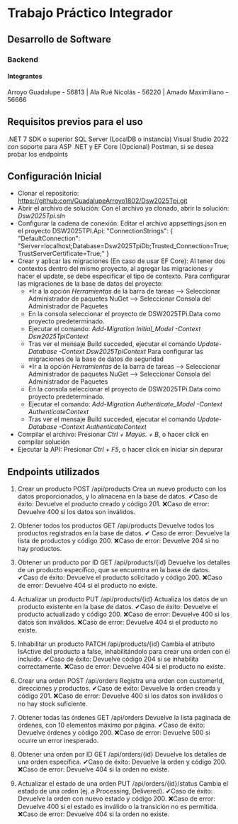 # Trabajo Práctico Integrador
## Desarrollo de Software
### Backend
#### Integrantes
Arroyo Guadalupe - 56813 | Ala Rué Nicolás - 56220 | Amado Maximiliano - 56666

## Requisitos previos para el uso
.NET 7 SDK o superior
SQL Server (LocalDB o instancia)
Visual Studio 2022 con soporte para ASP .NET y EF Core
(Opcional) Postman, si se desea probar los endpoints

## Configuración Inicial
- Clonar el repositorio: https://github.com/GuadalupeArroyo1802/Dsw2025Tpi.git
- Abrir el archivo de solución: Con el archivo ya clonado, abrir la solución: _Dsw2025Tpi.sln_
- Configurar la cadena de conexión: Editar el archivo appsettings.json en el proyecto DSW2025TPI.Api: 
"ConnectionStrings": {
  "DefaultConnection": "Server=localhost;Database=Dsw2025TpiDb;Trusted_Connection=True;TrustServerCertificate=True;"
}
- Crear y aplicar las migraciones (En caso de usar EF Core): Al tener dos contextos dentro del mismo proyecto, al agregar las migraciones y hacer el update, se debe especificar el tipo de contexto. 
Para configurar las migraciones de la base de datos del proyecto:
     + *Ir a la opción *Herramientas* de la barra de tareas --> Seleccionar Administrador de paquetes NuGet --> Seleccionar Consola del Administrador de Paquetes
     + En la consola seleccionar el proyecto de DSW2025TPi.Data como proyecto predeterminado.
     + Ejecutar el comando: *Add-Migration Initial_Model -Context Dsw2025TpiContext*
     + Tras ver el mensaje Build succeded, ejecutar el comando *Update-Database -Context Dsw2025TpiContext*
 Para configurar las migraciones de la base de datos de seguridad
     + *Ir a la opción *Herramientas* de la barra de tareas --> Seleccionar Administrador de paquetes NuGet --> Seleccionar Consola del Administrador de Paquetes
     + En la consola seleccionar el proyecto de DSW2025TPi.Data como proyecto predeterminado.
     + Ejecutar el comando: *Add-Migration Authenticate_Model -Context AuthenticateContext*
     + Tras ver el mensaje Build succeded, ejecutar el comando *Update-Database -Context AuthenticateContext*
- Compilar el archivo: Presionar *Ctrl + Mayús. + B*, o hacer click en compilar solución
- Ejecutar la API: Presionar *Ctrl + F5*, o hacer click en iniciar sin depurar

## Endpoints utilizados
1) Crear un producto
POST /api/products
Crea un nuevo producto con los datos proporcionados, y lo almacena en la base de datos.
✔Caso de éxito: Devuelve el producto creado y código 201.
❌Caso de error: Devuelve 400 si los datos son inválidos.

2) Obtener todos los productos
GET /api/products
Devuelve todos los productos registrados en la base de datos.
✔ Caso de error: Devuelve la lista de productos y código 200.
❌Caso de error: Devuelve 204 si no hay productos.

3) Obtener un producto por ID
GET /api/products/{id}
Devuelve los detalles de un producto específico, que se encuentra en la base de datos.
✔Caso de éxito: Devuelve el producto solicitado y código 200.
❌Caso de error: Devuelve 404 si el producto no existe.

4) Actualizar un producto
PUT /api/products/{id}
Actualiza los datos de un producto existente en la base de datos.
✔Caso de éxito: Devuelve el producto actualizado y código 200.
❌Caso de error: Devuelve 400 si los datos son inválidos.
❌Caso de error: Devuelve 404 si el producto no existe.

5) Inhabilitar un producto
PATCH /api/products/{id}
Cambia el atributo IsActive del producto a false, inhabilitándolo para crear una orden con él incluido.
✔Caso de éxito: Devuelve código 204 si se inhabilita correctamente.
❌Caso de error: Devuelve 404 si el producto no existe.

6) Crear una orden
POST /api/orders
Registra una orden con customerId, direcciones y productos.
✔Caso de éxito: Devuelve la orden creada y código 201.
❌Caso de error: Devuelve 400 si los datos son inválidos o no hay stock suficiente.

7) Obtener todas las órdenes
GET /api/orders
Devuelve la lista paginada de órdenes, con 10 elementos máximo por página.
✔Caso de éxito: Devuelve órdenes y código 200.
❌Caso de error: Devuelve 500 si ocurre un error inesperado.

8) Obtener una orden por ID
GET /api/orders/{id}
Devuelve los detalles de una orden específica.
✔Caso de éxito: Devuelve la orden y código 200.
❌Caso de error: Devuelve 404 si la orden no existe.

9) Actualizar el estado de una orden
PUT /api/orders/{id}/status
Cambia el estado de una orden (ej. a Processing, Delivered).
✔Caso de éxito: Devuelve la orden con nuevo estado y código 200.
❌Caso de error: Devuelve 400 si el estado es inválido o la transición no es permitida.
❌Caso de error: Devuelve 404 si la orden no existe.
